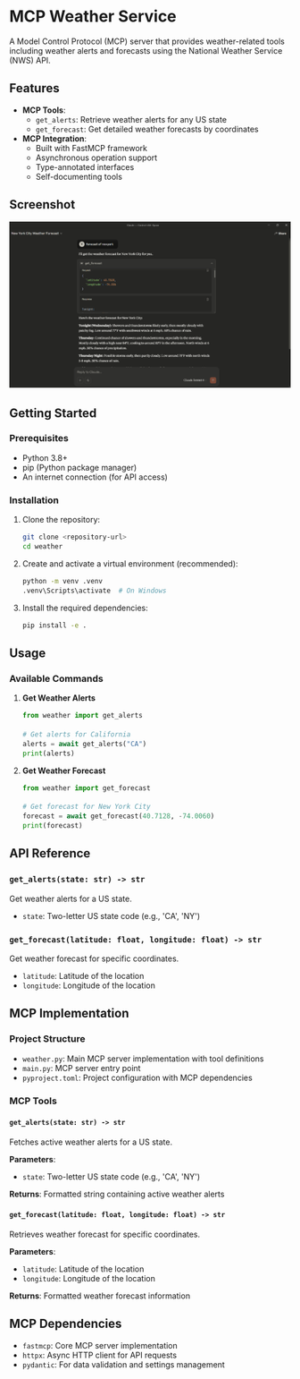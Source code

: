 # MCP Weather Service

A Model Control Protocol (MCP) server that provides weather-related tools including weather alerts and forecasts using the National Weather Service (NWS) API.

## Features

- **MCP Tools**:
  - `get_alerts`: Retrieve weather alerts for any US state
  - `get_forecast`: Get detailed weather forecasts by coordinates
- **MCP Integration**:
  - Built with FastMCP framework
  - Asynchronous operation support
  - Type-annotated interfaces
  - Self-documenting tools

## Screenshot

<!-- Add your Claude response image here -->
![Claude Response](img/pic.png)

## Getting Started

### Prerequisites

- Python 3.8+
- pip (Python package manager)
- An internet connection (for API access)

### Installation

1. Clone the repository:
   ```bash
   git clone <repository-url>
   cd weather
   ```

2. Create and activate a virtual environment (recommended):
   ```bash
   python -m venv .venv
   .venv\Scripts\activate  # On Windows
   ```

3. Install the required dependencies:
   ```bash
   pip install -e .
   ```

## Usage

### Available Commands

1. **Get Weather Alerts**
   ```python
   from weather import get_alerts
   
   # Get alerts for California
   alerts = await get_alerts("CA")
   print(alerts)
   ```

2. **Get Weather Forecast**
   ```python
   from weather import get_forecast
   
   # Get forecast for New York City
   forecast = await get_forecast(40.7128, -74.0060)
   print(forecast)
   ```

## API Reference

### `get_alerts(state: str) -> str`
Get weather alerts for a US state.
- `state`: Two-letter US state code (e.g., 'CA', 'NY')

### `get_forecast(latitude: float, longitude: float) -> str`
Get weather forecast for specific coordinates.
- `latitude`: Latitude of the location
- `longitude`: Longitude of the location

## MCP Implementation

### Project Structure

- `weather.py`: Main MCP server implementation with tool definitions
- `main.py`: MCP server entry point
- `pyproject.toml`: Project configuration with MCP dependencies

### MCP Tools

#### `get_alerts(state: str) -> str`
Fetches active weather alerts for a US state.

**Parameters**:
- `state`: Two-letter US state code (e.g., 'CA', 'NY')

**Returns**:
Formatted string containing active weather alerts

#### `get_forecast(latitude: float, longitude: float) -> str`
Retrieves weather forecast for specific coordinates.

**Parameters**:
- `latitude`: Latitude of the location
- `longitude`: Longitude of the location

**Returns**:
Formatted weather forecast information

## MCP Dependencies

- `fastmcp`: Core MCP server implementation
- `httpx`: Async HTTP client for API requests
- `pydantic`: For data validation and settings management



